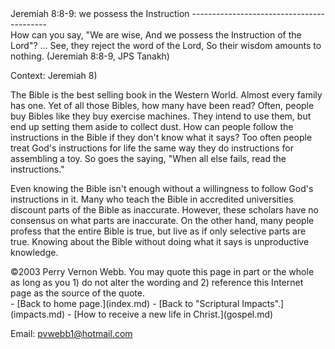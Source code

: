  <head> <title>(PVW) Jeremiah 8:8-9: we possess the Instruction</title> <meta content="IE=9" http-equiv="X-UA-Compatible"></meta> <link href="css/page_style.css" rel="stylesheet" type="text/css"></link> </head><body><div class="page_style"> Jeremiah 8:8-9: we possess the Instruction
------------------------------------------

<div class="p">How can you say, "We are wise,
 And we possess the Instruction of the Lord"?
 ...
 See, they reject the word of the Lord,
 So their wisdom amounts to nothing.
 (Jeremiah 8:8-9, JPS Tanakh)

 Context: Jeremiah 8)</div>The Bible is the best selling book in the Western World. Almost every family has one. Yet of all those Bibles, how many have been read? Often, people buy Bibles like they buy exercise machines. They intend to use them, but end up setting them aside to collect dust. How can people follow the instructions in the Bible if they don't know what it says? Too often people treat God's instructions for life the same way they do instructions for assembling a toy. So goes the saying, "When all else fails, read the instructions."

Even knowing the Bible isn't enough without a willingness to follow God's instructions in it. Many who teach the Bible in accredited universities discount parts of the Bible as inaccurate. However, these scholars have no consensus on what parts are inaccurate. On the other hand, many people profess that the entire Bible is true, but live as if only selective parts are true. Knowing about the Bible without doing what it says is unproductive knowledge.

<div class="copy">©2003 Perry Vernon Webb. You may quote this page in part or the whole as long as you
 1) do not alter the wording and
 2) reference this Internet page as the source of the quote.</div> </div>- [Back to home page.](index.md)
- [Back to "Scriptural Impacts".](impacts.md)
- [How to receive a new life in Christ.](gospel.md)

Email: [pvwebb1@hotmail.com](mailto:pvwebb1@hotmail.com)

